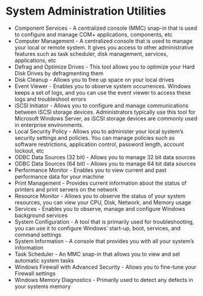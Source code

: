 # System Administration Utilities

* Component Services - A centralized console (MMC) snap-in that is used to configure and manage COM+ applications, components, etc
* Computer Management - A centralized console that is used to manage your local or remote system. It gives you access to other administrative features such as task scheduler, disk management, services, applications, etc
* Defrag and Optimize Drives - This tool allows you to optimize your Hard Disk Drives by defragmenting them
* Disk Cleanup - Allows you to free up space on your local drives
* Event Viewer - Enables you to observe system occurrences. Windows keeps a set of logs, and you can use the event viewer to access these logs and troubleshoot errors
* iSCSI Initiator - Allows you to configure and manage communications between iSCSI storage devices. Administrators typically use this tool for Microsoft Windows Server, as iSCSI storage devices are commonly used in enterprise environments.
* Local Security Policy - Allows you to administer your local system’s security settings and policies. You can manage policies such as software restrictions, application control, password length, account lockout, etc
* ODBC Data Sources (32 bit) - Allows you to manage 32 bit data sources
* ODBC Data Sources (64 bit) - Allows you to manage 64 bit data sources
* Performance Monitor - Enables you to view current and past performance data for your machine
* Print Management - Provides current information about the status of printers and print servers on the network
* Resource Monitor - Allows you to observe the status of your system resources, you can view your CPU, Disk, Network, and Memory usage
* Services - Enables you to observe, manage and configure Windows background services
* System Configuration - A tool that is primarily used for troubleshooting, you can use it to configure Windows’ start-up, boot, services, and command settings
* System Information - A console that provides you with all your system’s information
* Task Scheduler - An MMC snap-in that allows you to view and set automatic system tasks
* Windows Firewall with Advanced Security - Allows you to fine-tune your Firewall settings
* Windows Memory Diagnostics - Primarily used to detect any defects in your systems memory
